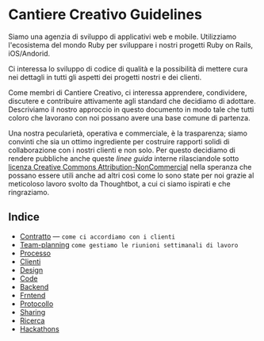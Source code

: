 # Cantiere Creativo Guidelines

Siamo una agenzia di sviluppo di applicativi web e mobile. Utilizziamo l'ecosistema del mondo Ruby per sviluppare i nostri progetti Ruby on Rails, iOS/Andorid.

Ci interessa lo sviluppo di codice di qualità e la possibilità di mettere cura nei dettagli in tutti gli aspetti dei progetti nostri e dei clienti.

Come membri di Cantiere Creativo, ci interessa apprendere, condividere, discutere e contribuire attivamente agli standard che decidiamo di adottare. Descriviamo il nostro approccio in questo documento in modo tale che tutti coloro che lavorano con noi possano avere una base comune di partenza.

Una nostra pecularietà, operativa e commerciale, è la trasparenza; siamo convinti che sia un ottimo ingrediente per costruire rapporti solidi di collaborazione con i nostri clienti e non solo. Per questo decidiamo di rendere pubbliche anche queste *linee guida* interne rilasciandole sotto [licenza Creative Commons Attribution-NonCommercial](http://creativecommons.org/licenses/by-nc/3.0/) nella speranza che possano essere utili anche ad altri così come lo sono state per noi grazie al meticoloso lavoro svolto da Thoughtbot, a cui ci siamo ispirati e che ringraziamo.

## Indice

* [Contratto](contratto/contratto-cantiere.md) — ```come ci accordiamo con i clienti``` 
* [Team-planning](team-planning.md) ```come gestiamo le riunioni settimanali di lavoro```
* [Processo](processo.md)
* [Clienti](clienti.md)
* [Design](design.md)
* [Code](code.md)
* [Backend](backend.md)
* [Frntend](frontend.md)
* [Protocollo](protocollo.md)
* [Sharing](sharing.md)
* [Ricerca](ricerca.md)
* [Hackathons](hackathons.md)
